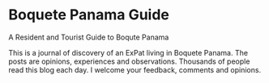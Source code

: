 # Boquete Panama Guide

A Resident and Tourist Guide to Boqute Panama

This is a journal of discovery of an ExPat living in Boquete Panama. The 
posts are opinions, experiences and observations. Thousands of people 
read this blog each day. I welcome your feedback, comments and opinions. 



